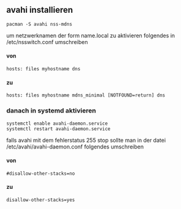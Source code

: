 ## avahi installieren

```
pacman -S avahi nss-mdns
```

um netzwerknamen der form name.local zu aktivieren
folgendes in /etc/nsswitch.conf umschreiben

#### von

```
hosts: files myhostname dns
```

#### zu

```
hosts: files myhostname mdns_minimal [NOTFOUND=return] dns
```

### danach in systemd aktivieren

```
systemctl enable avahi-daemon.service
systemctl restart avahi-daemon.service
```


falls avahi mit dem fehlerstatus 255 stop
sollte man in der datei /etc/avahi/avahi-daemon.conf
folgendes umschreiben

#### von 

```
#disallow-other-stacks=no
```

#### zu

```
disallow-other-stacks=yes
```

